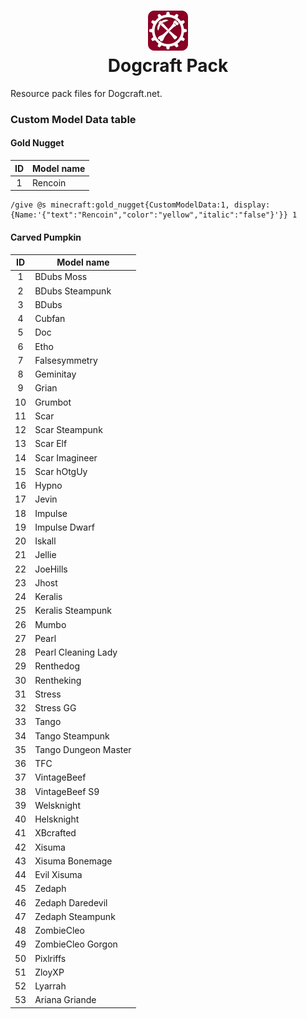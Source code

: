 <h1 align="center">
    <img alt="Pack icon" src="pack.png" width="64px" />
    <br/>
    Dogcraft Pack
</h1>

Resource pack files for Dogcraft.net.


### Custom Model Data table 

#### Gold Nugget
| ID | Model name |
|:--:|------------|
| 1  | Rencoin    |

```
/give @s minecraft:gold_nugget{CustomModelData:1, display:{Name:'{"text":"Rencoin","color":"yellow","italic":"false"}'}} 1
```

#### Carved Pumpkin
| ID | Model name           |
|:--:|----------------------|
| 1  | BDubs Moss           |
| 2  | BDubs Steampunk      |
| 3  | BDubs                |
| 4  | Cubfan               |
| 5  | Doc                  |
| 6  | Etho                 |
| 7  | Falsesymmetry        |
| 8  | Geminitay            |
| 9  | Grian                |
| 10 | Grumbot              |
| 11 | Scar                 |
| 12 | Scar Steampunk       |
| 13 | Scar Elf             |
| 14 | Scar Imagineer       |
| 15 | Scar hOtgUy          |
| 16 | Hypno                |
| 17 | Jevin                |
| 18 | Impulse              |
| 19 | Impulse Dwarf        |
| 20 | Iskall               |
| 21 | Jellie               |
| 22 | JoeHills             |
| 23 | Jhost                |
| 24 | Keralis              |
| 25 | Keralis Steampunk    |
| 26 | Mumbo                |
| 27 | Pearl                |
| 28 | Pearl Cleaning Lady  |
| 29 | Renthedog            |
| 30 | Rentheking           |
| 31 | Stress               |
| 32 | Stress GG            |
| 33 | Tango                |
| 34 | Tango Steampunk      |
| 35 | Tango Dungeon Master |
| 36 | TFC                  |
| 37 | VintageBeef          |
| 38 | VintageBeef S9       |
| 39 | Welsknight           |
| 40 | Helsknight           |
| 41 | XBcrafted            |
| 42 | Xisuma               |
| 43 | Xisuma Bonemage      |
| 44 | Evil Xisuma          |
| 45 | Zedaph               |
| 46 | Zedaph Daredevil     |
| 47 | Zedaph Steampunk     |
| 48 | ZombieCleo           |
| 49 | ZombieCleo Gorgon    |
| 50 | Pixlriffs            |
| 51 | ZloyXP               |
| 52 | Lyarrah              |
| 53 | Ariana Griande       |